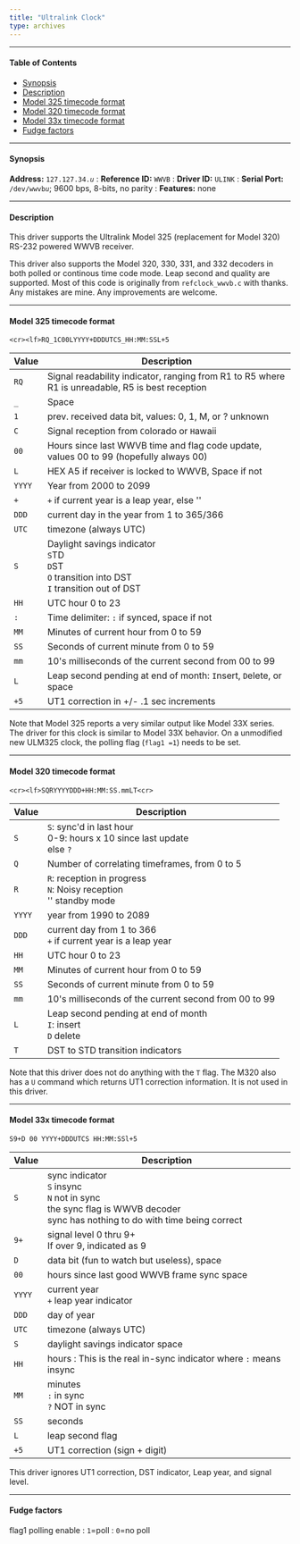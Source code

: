 ```yaml
---
title: "Ultralink Clock"
type: archives
---
```


* * *

#### Table of Contents

*   [Synopsis](/archives/drivers/driver34/#synopsis)
*   [Description](/archives/drivers/driver34/#description)
*   [Model 325 timecode format](/archives/drivers/driver34/#model-325-timecode-format)
*   [Model 320 timecode format](/archives/drivers/driver34/#model-320-timecode-format)
*   [Model 33x timecode format](/archives/drivers/driver34/#model-33x-timecode-format)
*   [Fudge factors](/archives/drivers/driver34/#fudge-factors)

* * *

#### Synopsis

**Address:** <code>127.127.34._u_</code>
: **Reference ID:** `WWVB`
: **Driver ID:** `ULINK`
: **Serial Port:** <code>/dev/wwvb*u*</code>; 9600 bps, 8-bits, no parity
: **Features:** none

* * *

#### Description

This driver supports the Ultralink Model 325 (replacement for Model 320) RS-232 powered WWVB receiver.

[//]: # (PDF specs available on http://www.ulio.com)

This driver also supports the Model 320, 330, 331, and 332 decoders in both polled or continous time code mode. Leap second and quality are supported. Most of this code is originally from `refclock_wwvb.c` with thanks. Any mistakes are mine. Any improvements are welcome.

* * *

#### Model 325 timecode format

<code>\<cr>\<lf>RQ_1C00LYYYY+DDDUTCS_HH:MM:SSL+5</code>

| Value | Description |
| ----- | ----- |
| `RQ` | Signal readability indicator, ranging from R1 to R5 where R1 is unreadable, R5 is best reception |
| `_` | Space |
| `1` | prev. received data bit, values: 0, 1, M, or ? unknown |
| `C` | Signal reception from `C`olorado or `H`awaii |
| `00` | Hours since last WWVB time and flag code update, values 00 to 99 (hopefully always 00) |
| `L` | HEX A5 if receiver is locked to WWVB, Space if not |
| `YYYY` | Year from 2000 to 2099 |
| `+` | `+` if current year is a leap year, else '' |
| `DDD` | current day in the year from 1 to 365/366 |
| `UTC` | timezone (always UTC) |
| `S` | Daylight savings indicator<br> `S`TD<br> `D`ST<br> `O` transition into DST<br> `I` transition out of DST |
| `HH` | UTC hour 0 to 23 |
| `:` | Time delimiter: `:` if synced, space if not |
| `MM` | Minutes of current hour from 0 to 59 |
| `SS` | Seconds of current minute from 0 to 59 |
| `mm` | 10's milliseconds of the current second from 00 to 99 |
| `L` | Leap second pending at end of month: `I`nsert, `D`elete, or space |
| `+5` | UT1 correction in +/- .1 sec increments |

Note that Model 325 reports a very similar output like Model 33X series. The driver for this clock is similar to Model 33X behavior. On a unmodified new ULM325 clock, the polling flag (`flag1 =1`) needs to be set.

* * *

#### Model 320 timecode format

<code>\<cr>\<lf>SQRYYYYDDD+HH:MM:SS.mmLT\<cr></code>

| Value | Description |
| ----- | ----- |
| `S` | `S`: sync'd in last hour<br> 0-9: hours x 10 since last update<br> else `?` |
| `Q` | Number of correlating timeframes, from 0 to 5 |
| `R` | `R`: reception in progress<br> `N`: Noisy reception<br> '' standby mode |
| `YYYY` | year from 1990 to 2089 |
| `DDD` | current day from 1 to 366<br> `+` if current year is a leap year |
| `HH` | UTC hour 0 to 23 |
| `MM` | Minutes of current hour from 0 to 59 |
| `SS` | Seconds of current minute from 0 to 59 |
| `mm` | 10's milliseconds of the current second from 00 to 99 |
| `L` | Leap second pending at end of month<br> `I`: insert<br> `D` delete |
| `T` | DST to STD transition indicators |

Note that this driver does not do anything with the `T` flag. The M320 also has a `U` command which returns UT1 correction information. It is not used in this driver.

* * *

#### Model 33x timecode format

`S9+D 00 YYYY+DDDUTCS HH:MM:SSl+5`

| Value | Description |
| ----- | ----- |
| `S` | sync indicator<br> `S` insync<br> `N` not in sync<br> the sync flag is WWVB decoder<br> sync has nothing to do with time being correct |
| `9+` | signal level 0 thru 9+<br> If over 9, indicated as 9 |
| `D` | data bit (fun to watch but useless), space |
| `00` | hours since last good WWVB frame sync space |
| `YYYY` | current year<br> `+` leap year indicator |
| `DDD` | day of year |
| `UTC` | timezone (always UTC) |
| `S` | daylight savings indicator space |
| `HH` | hours : This is the real in-sync indicator where `:` means insync |
| `MM` | minutes<br> `:` in sync<br> `?` NOT in sync |
| `SS` | seconds |
| `L` | leap second flag |
| `+5` | UT1 correction (sign + digit) |

This driver ignores UT1 correction, DST indicator, Leap year, and signal level.

* * *

#### Fudge factors

flag1 polling enable
: `1`=poll 
: `0`=no poll